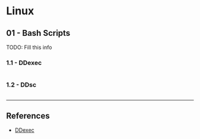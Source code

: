 # Linux

## 01 - Bash Scripts

TODO: Fill this info

### 1.1 - DDexec

```

```

### 1.2 - DDsc

```

```

---
## References

- [DDexec](https://github.com/arget13/DDexec)